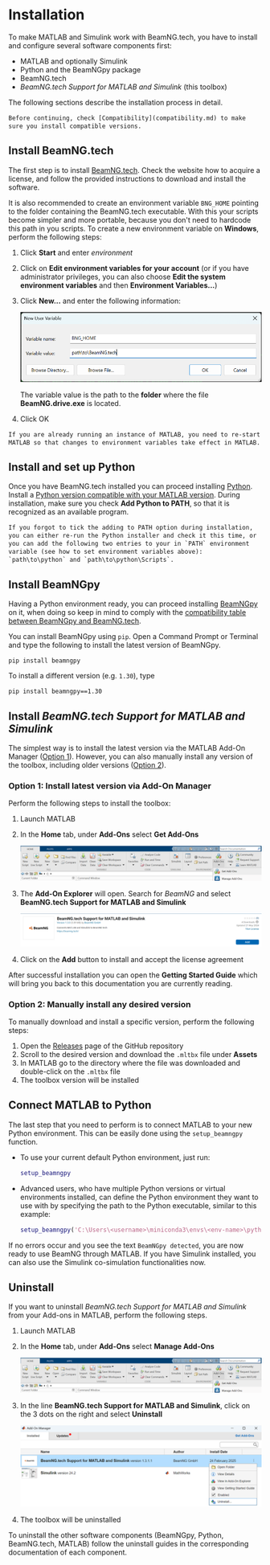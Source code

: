 # Installation

To make MATLAB and Simulink work with BeamNG.tech, you have to install and configure several software components first:
* MATLAB and optionally Simulink
* Python and the BeamNGpy package
* BeamNG.tech
* *BeamNG.tech Support for MATLAB and Simulink* (this toolbox)

The following sections describe the installation process in detail.

```{note}
Before continuing, check [Compatibility](compatibility.md) to make sure you install compatible versions.
```

## Install BeamNG.tech

The first step is to install [BeamNG.tech](https://beamng.tech/). Check the website how to
acquire a license, and follow the provided instructions to download and install the software.

It is also recommended to create an environment variable `BNG_HOME` pointing to the folder containing the
BeamNG.tech executable. With this your scripts become simpler and more portable, because you don't need to
hardcode this path in you scripts. To create a new environment variable on **Windows**, perform the following steps:
1. Click **Start** and enter *environment*
2. Click on **Edit environment variables for your account** (or if you have administrator privileges, you can also choose **Edit the system environment variables** and then **Environment Variables...**)
3. Click **New...** and enter the following information:
   
   ![new_environment_variable](media/new_environment_variable.png)

   The variable value is the path to the **folder** where the file **BeamNG.drive.exe** is located.
4. Click OK

```{note}
If you are already running an instance of MATLAB, you need to re-start MATLAB so that changes to environment variables take effect in MATLAB.
```

## Install and set up Python

Once you have BeamNG.tech installed you can proceed installing [Python](https://www.python.org/). 
Install a
[Python version compatible with your MATLAB version](https://nl.mathworks.com/support/requirements/python-compatibility.html). During installation, make sure you check **Add Python to PATH**, so that it is recognized as an available program.

```{tip}
If you forgot to tick the adding to PATH option during installation, you can either re-run the Python installer and check it this time, or you can add the following two entries to your in `PATH` environment variable (see how to set environment variables above): `path\to\python` and `path\to\python\Scripts`.
```

## Install BeamNGpy

Having a Python environment ready, you can proceed installing [BeamNGpy](https://github.com/BeamNG/BeamNGpy) on it, when doing
so keep in mind to comply with the
[compatibility table
between BeamNGpy and BeamNG.tech](https://github.com/BeamNG/BeamNGpy#compatibility).

You can install BeamNGpy using `pip`. Open a Command Prompt or Terminal and type the following to install the latest version of BeamNGpy.

```
pip install beamngpy
```

To install a different version (e.g. `1.30`), type

```
pip install beamngpy==1.30
```

## Install *BeamNG.tech Support for MATLAB and Simulink*

The simplest way is to install the latest version via the MATLAB Add-On Manager ([Option 1](#option-1-install-latest-version-via-add-on-manager)). However, you can also manually install any version of the toolbox, including older versions ([Option 2](#option-2-manually-install-any-desired-version)).

### Option 1: Install latest version via Add-On Manager

Perform the following steps to install the toolbox:
1. Launch MATLAB
2. In the **Home** tab, under **Add-Ons** select **Get Add-Ons**

   ![Matlab-Addons](media/Matlab-Addons.png)

3. The **Add-On Explorer** will open. Search for *BeamNG* and select **BeamNG.tech Support for MATLAB and Simulink**

   ![BeamNG-MATLAB-Simulink-integration_Toolbox](media/BeamNG-MATLAB-Simulink-integration_Toolbox.png)

4. Click on the **Add** button to install and accept the license agreement

After successful installation you can open the **Getting Started Guide** which will bring you back to this documentation you are currently reading.

### Option 2: Manually install any desired version

To manually download and install a specific version, perform the following steps:

1. Open the [Releases](https://github.com/BeamNG/BeamNG-MATLAB-Simulink-integration/releases) page of the GitHub repository
2. Scroll to the desired version and download the `.mltbx` file under **Assets**
3. In MATLAB go to the directory where the file was downloaded and double-click on the `.mltbx` file
4. The toolbox version will be installed


## Connect MATLAB to Python

The last step that you need to perform is to connect MATLAB to your new
Python environment. This can be easily done using the `setup_beamngpy` function.

* To use your current default Python environment, just run:

  ```matlab
  setup_beamngpy
  ```

* Advanced users, who have multiple Python versions or virtual environments installed, can define the Python environment they want to use with by specifying the path to the Python executable, similar to this example:

  ```matlab
  setup_beamngpy('C:\Users\<username>\miniconda3\envs\<env-name>\python.exe')
  ```

If no errors occur and you see the text `BeamNGpy detected`, you are now ready to use BeamNG through MATLAB. If you have Simulink installed, you can also use the Simulink co-simulation functionalities now.

## Uninstall

If you want to uninstall *BeamNG.tech Support for MATLAB and Simulink* from your Add-ons in MATLAB, perform the following steps.

1. Launch MATLAB
2. In the **Home** tab, under **Add-Ons** select **Manage Add-Ons**

   ![Matlab-Addons](media/Matlab-Addons.png)

3. In the line **BeamNG.tech Support for MATLAB and Simulink**, click on the 3 dots on the right and select **Uninstall**

   ![](media/Uninstall.png)

4. The toolbox will be uninstalled

To uninstall the other software components (BeamNGpy, Python, BeamNG.tech, MATLAB) follow the uninstall guides in the corresponding documentation of each component.
